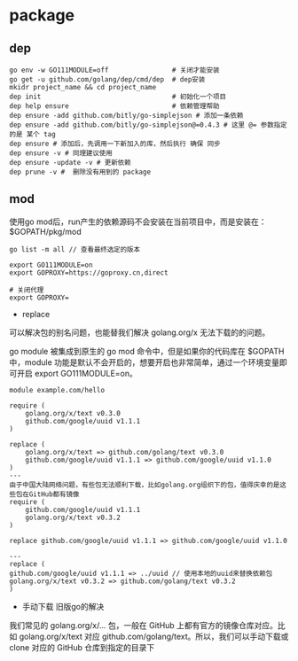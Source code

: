 # package 


## dep

```
go env -w GO111MODULE=off                # 关闭才能安装
go get -u github.com/golang/dep/cmd/dep  # dep安装
mkidr project_name && cd project_name    
dep init                                 # 初始化一个项目
dep help ensure                          # 依赖管理帮助
dep ensure -add github.com/bitly/go-simplejson # 添加一条依赖
dep ensure -add github.com/bitly/go-simplejson@=0.4.3 # 这里 @= 参数指定的是 某个 tag
dep ensure # 添加后，先调用一下新加入的库，然后执行 确保 同步
dep ensure -v # 同理建议使用
dep ensure -update -v # 更新依赖
dep prune -v #  删除没有用到的 package
```


## mod

使用go mod后，run产生的依赖源码不会安装在当前项目中，而是安装在：$GOPATH/pkg/mod

```
go list -m all // 查看最终选定的版本
```

```
export GO111MODULE=on
export GOPROXY=https://goproxy.cn,direct	

# 关闭代理
export GOPROXY=
```

- replace

可以解决包的别名问题，也能替我们解决 golang.org/x 无法下载的的问题。

go module 被集成到原生的 go mod 命令中，但是如果你的代码库在 $GOPATH 中，module 功能是默认不会开启的，想要开启也非常简单，通过一个环境变量即可开启 export GO111MODULE=on。

```
module example.com/hello

require (
    golang.org/x/text v0.3.0
    github.com/google/uuid v1.1.1
)

replace (
    golang.org/x/text => github.com/golang/text v0.3.0
    github.com/google/uuid v1.1.1 => github.com/google/uuid v1.1.0
)
--- 
由于中国大陆网络问题，有些包无法顺利下载，比如golang.org组织下的包，值得庆幸的是这些包在GitHub都有镜像
require (
    github.com/google/uuid v1.1.1
    golang.org/x/text v0.3.2
)

replace github.com/google/uuid v1.1.1 => github.com/google/uuid v1.1.0

---
replace (
github.com/google/uuid v1.1.1 => ../uuid // 使用本地的uuid来替换依赖包
golang.org/x/text v0.3.2 => github.com/golang/text v0.3.2
)
```

- 手动下载 旧版go的解决

我们常见的 golang.org/x/... 包，一般在 GitHub 上都有官方的镜像仓库对应。比如 golang.org/x/text 对应 github.com/golang/text。所以，我们可以手动下载或 clone 对应的 GitHub 仓库到指定的目录下
  
